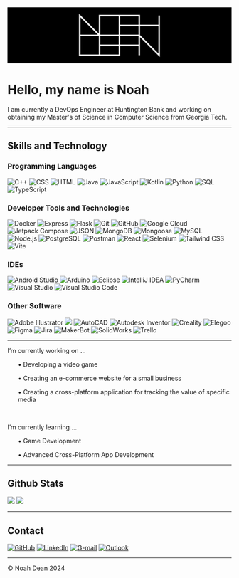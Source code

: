 <div align='center' width='100%' background-color='black'>
  <img src="https://github.com/nohabean/nohabean/blob/main/logo.png" alt="logo">
</div>

# Hello, my name is Noah

I am currently a DevOps Engineer at Huntington Bank and working on obtaining my Master's of Science in Computer Science from Georgia Tech.

-----

<!-- Black logo set with colorful symbols 

## Languages I Know

<p align='left'>
  <img alt="C++" src="https://img.shields.io/badge/C++-black?logo=cplusplus&logoColor=%2300599C">
  <img alt="CSS" src="https://img.shields.io/badge/CSS-black?logo=css3&logoColor=%23214CE5">
  <img alt="HTML" src="https://img.shields.io/badge/HTML-black?logo=html5&logoColor=%23E54C21">
  <img alt="JavaScript" src="https://img.shields.io/badge/JavaScript-black?logo=javascript&logoColor=%23F0DB4E">
  <img alt="Kotlin" src="https://img.shields.io/badge/Kotlin-black?logo=kotlin&logoColor=%238764FF">
  <img alt="Python" src="https://img.shields.io/badge/Python-black?logo=python&logoColor=%233C79AA">
</p>

## Developer Tools and Technologies I've Used

<p align='left'>
  <img alt="Express" src="https://img.shields.io/badge/Express-black?logo=express&logoColor=white">
  <img alt="Git" src="https://img.shields.io/badge/Git-black?logo=git&logoColor=%23F25232">
  <img alt="GitHub" src="https://img.shields.io/badge/GitHub-black?logo=github&logoColor=white"/>
  <img alt="JSON" src="https://img.shields.io/badge/JSON-black?logo=json&logoColor=%23B6B6B6">
  <img alt="MongoDB" src="https://img.shields.io/badge/MongoDB-black?logo=mongodb&logoColor=%234FB23F">
  <img alt="Mongoose" src="https://img.shields.io/badge/Mongoose-black?logo=mongoose&logoColor=%23880000">
  <img alt="Node.js" src="https://img.shields.io/badge/Node.js-black?logo=nodedotjs&logoColor=%2369B167">
  <img alt="React" src="https://img.shields.io/badge/React-black?logo=react&logoColor=%2300D8FF">
</p>

## IDEs I've Used

<p align='left'>
  <img alt="Android Studio" src="https://img.shields.io/badge/Android%20Studio-black?logo=androidstudio&logoColor=%233DDC84">
  <img alt="Arduino" src="https://img.shields.io/badge/Arduino-black?logo=arduino&logoColor=%23008184">
  <img alt="Eclipse" src="https://img.shields.io/badge/Eclipse-black?logo=eclipseide&logoColor=%23F7941E">
  <img alt="IntelliJ IDEA" src="https://img.shields.io/badge/IntelliJ%20IDEA-black?logo=intellijidea&logoColor=%23FE305D">
  <img alt="PyCharm" src="https://img.shields.io/badge/PyCharm-black?logo=pycharm&logoColor=%2320D590">
  <img alt="Visual Studio" src="https://img.shields.io/badge/Visual%20Studio-black?logo=visualstudio&logoColor=%2369207A"/>
  <img alt="Visual Studio Code" src="https://img.shields.io/badge/Visual%20Studio%20Code-black?logo=visualstudiocode&logoColor=%230179CB">
</p>

## Other Software

<p align='left'>
  <img alt="Adobe Illustrator" src="https://img.shields.io/badge/Adobe_Illustrator-black?logo=adobeillustrator&logoColor=%23FF9A00">
  <img alt="AutoCAD" src="https://img.shields.io/badge/AutoCAD-black?logo=autocad&logoColor=%23C92223">
  <img alt="Figma" src="https://img.shields.io/badge/Figma-black?logo=figma&logoColor=%239F56FD">
  <img alt="Jira" src="https://img.shields.io/badge/Jira-black?logo=jira&logoColor=%230255CF">
  <img alt="MakerBot" src="https://img.shields.io/badge/MakerBot-black?logo=makerbot&logoColor=white">
  <img alt="Trello" src="https://img.shields.io/badge/Trello-black?logo=trello&logoColor=%23008DE2">
</p>

-->

<!-- Colorful Logos -->
## Skills and Technology

### Programming Languages

<p align='left'>
  <img alt="C++" src="https://img.shields.io/badge/C++-%2300599C?logo=cplusplus&logoColor=white&style=for-the-badge" />
  <img alt="CSS" src="https://img.shields.io/badge/CSS-%231572B6?logo=css3&logoColor=white&style=for-the-badge" />
  <img alt="HTML" src="https://img.shields.io/badge/HTML-%23E34F26?logo=html5&logoColor=white&style=for-the-badge" />
  <img alt="Java" src="https://img.shields.io/badge/Java-%230078C1.svg?logo=openjdk&logoColor=white&style=for-the-badge" />
  <img alt="JavaScript" src="https://img.shields.io/badge/JavaScript-%23F7DF1E?logo=javascript&logoColor=white&style=for-the-badge" />
  <img alt="Kotlin" src="https://img.shields.io/badge/Kotlin-%237F52FF?logo=kotlin&logoColor=white&style=for-the-badge" />
  <img alt="Python" src="https://img.shields.io/badge/Python-%233776AB?logo=python&logoColor=white&style=for-the-badge" />
  <img alt="SQL" src="https://img.shields.io/badge/SQL-%23DB7533?logo=amazondocumentdb&logoColor=white&style=for-the-badge" />
  <img alt="TypeScript" src="https://img.shields.io/badge/TypeScript-%233178C6?logo=typescript&logoColor=white&style=for-the-badge" />
</p>

### Developer Tools and Technologies

<p align='left'>
  <img alt="Docker" src="https://img.shields.io/badge/docker-%230db7ed.svg?logo=docker&logoColor=white&style=for-the-badge" />
  <img alt="Express" src="https://img.shields.io/badge/Express-%23333333?logo=express&logoColor=white&style=for-the-badge" />
  <img alt="Flask" src="https://img.shields.io/badge/flask-%23000.svg?logo=flask&logoColor=white&style=for-the-badge" />
  <img alt="Git" src="https://img.shields.io/badge/Git-%23F05032?logo=git&logoColor=white&style=for-the-badge" />
  <img alt="GitHub" src="https://img.shields.io/badge/GitHub-black?logo=github&logoColor=white&style=for-the-badge" />
  <img alt="Google Cloud" src="https://img.shields.io/badge/GoogleCloud-%234285F4.svg?logo=google-cloud&logoColor=white&style=for-the-badge" />
  <img alt="Jetpack Compose" src="https://img.shields.io/badge/Jetpack%20Compose-%234285F4.svg?logo=jetpack-compose&logoColor=white&style=for-the-badge" />
  <img alt="JSON" src="https://img.shields.io/badge/JSON-%234F4F4F?logo=json&logoColor=white&style=for-the-badge" />
  <img alt="MongoDB" src="https://img.shields.io/badge/MongoDB-%2347A248?logo=mongodb&logoColor=white&style=for-the-badge" />
  <img alt="Mongoose" src="https://img.shields.io/badge/Mongoose-%23880000?logo=mongoose&logoColor=white&style=for-the-badge" />
  <img alt="MySQL" src="https://img.shields.io/badge/MySQL-%234479A1?logo=mysql&logoColor=white&style=for-the-badge" />
  <img alt="Node.js" src="https://img.shields.io/badge/Node.js-%235FA04E?logo=nodedotjs&logoColor=white&style=for-the-badge" />
  <img alt="PostgreSQL" src="https://img.shields.io/badge/PostgreSQL-%234169E1?logo=postgresql&logoColor=white&style=for-the-badge" />
  <img alt="Postman" src="https://img.shields.io/badge/Postman-FF6C37?logo=postman&logoColor=white&style=for-the-badge" />
  <img alt="React" src="https://img.shields.io/badge/React-%2361DAFB?logo=react&logoColor=white&style=for-the-badge" />
  <img alt="Selenium" src="https://img.shields.io/badge/Selenium-%2343B02A?logo=selenium&logoColor=white&style=for-the-badge" />
  <img alt="Tailwind CSS" src="https://img.shields.io/badge/Tailwind%20CSS-%2306B6D4?logo=tailwindcss&logoColor=white&style=for-the-badge" />
  <img alt="Vite" src="https://img.shields.io/badge/vite-%23646CFF.svg?logo=vite&logoColor=white&style=for-the-badge" />
</p>

### IDEs 

<p align='left'>
  <img alt="Android Studio" src="https://img.shields.io/badge/Android%20Studio-%233DDC84?logo=androidstudio&logoColor=white&style=for-the-badge" />
  <img alt="Arduino" src="https://img.shields.io/badge/Arduino-%2300878F?logo=arduino&logoColor=white&style=for-the-badge" />
  <img alt="Eclipse" src="https://img.shields.io/badge/Eclipse-%232C2255?logo=eclipseide&logoColor=white&style=for-the-badge" />
  <img alt="IntelliJ IDEA" src="https://img.shields.io/badge/IntelliJ%20IDEA-%23FE305D?logo=intellijidea&logoColor=white&style=for-the-badge" />
  <img alt="PyCharm" src="https://img.shields.io/badge/PyCharm-%2320D590?logo=pycharm&logoColor=white&style=for-the-badge" />
  <img alt="Visual Studio" src="https://img.shields.io/badge/Visual%20Studio-%235C2D91?logo=visualstudio&logoColor=white&style=for-the-badge" />
  <img alt="Visual Studio Code" src="https://img.shields.io/badge/Visual%20Studio%20Code-%23007ACC?logo=visualstudiocode&logoColor=white&style=for-the-badge" />
</p>

### Other Software

<p align='left'>
  <img alt="Adobe Illustrator" src="https://img.shields.io/badge/Adobe_Illustrator-%23FF9A00?logo=adobeillustrator&logoColor=white&style=for-the-badge" />
  <img alter="Anycubic" src="https://img.shields.io/badge/Anycubic-%233A5F93?logo=anycubic&logoColor=white&style=for-the-badge" />
  <img alt="AutoCAD" src="https://img.shields.io/badge/AutoCAD-%23C92223?logo=autocad&logoColor=white&style=for-the-badge" />
  <img alt="Autodesk Inventor" src="https://img.shields.io/badge/Autodesk Inventor-%23DBAE04?logo=autodesk&logoColor=white&style=for-the-badge" />
  <img alt="Creality" src="https://img.shields.io/badge/Creality-black?logo=creality&logoColor=white&style=for-the-badge" />
  <img alt="Elegoo" src="https://img.shields.io/badge/Elegoo-%230236FF?logo=elegoo&logoColor=white&style=for-the-badge" />
  <img alt="Figma" src="https://img.shields.io/badge/Figma-%239F56FD?logo=figma&logoColor=white&style=for-the-badge" />
  <img alt="Jira" src="https://img.shields.io/badge/Jira-%230255CF?logo=jira&logoColor=white&style=for-the-badge" />
  <img alt="MakerBot" src="https://img.shields.io/badge/MakerBot-black?logo=makerbot&logoColor=white&style=for-the-badge" />
  <img alt="SolidWorks" src="https://img.shields.io/badge/SolidWorks-%23EE2722?logo=dassaultsystemes&logoColor=white&style=for-the-badge" />
  <img alt="Trello" src="https://img.shields.io/badge/Trello-%23008DE2?logo=trello&logoColor=white&style=for-the-badge" />
</p>

-----

<p>
I’m currently working on ...
  <ul>• Developing a video game</ul>
  <ul>• Creating an e-commerce website for a small business</ul>
  <ul>• Creating a cross-platform application for tracking the value of specific media</ul>
</p>
<br>
<p>
I’m currently learning ...
  <ul>• Game Development</ul>
  <ul>• Advanced Cross-Platform App Development</ul>
</p>

-----

## Github Stats

<div display='left'>
  <img height='150px' src="https://github-readme-stats.vercel.app/api/top-langs?username=nohabean&show_icons=true&hide_border=true&locale=en&layout=compact&theme=tokyonight"/>
  <img height='150px' src="https://streak-stats.demolab.com?user=nohabean&theme=tokyonight&hide_border=true"/>
</div>

<!-- contributions graph [![Noah's github activity graph](https://github-readme-activity-graph.vercel.app/graph?username=nohabean&custom_title=Contributions&hide_border=true&theme=tokyo-night)](https://github.com/nohabean/github-readme-activity-graph) -->

-----

## Contact
[![GitHub](https://img.shields.io/badge/GitHub-black?logo=github&logoColor=white&style=for-the-badge)](https://github.com/nohabean)
[![LinkedIn](https://img.shields.io/badge/LinkedIn-%230366C3?logo=linkedin&logoColor=white&style=for-the-badge)](https://www.linkedin.com/in/noah-dean/)
[![G-mail](https://img.shields.io/badge/Gmail-%23EA4235?logo=gmail&logoColor=white&style=for-the-badge)](mailto:noahdean927@gmail.com)
[![Outlook](https://img.shields.io/badge/Outlook-%230072C6?logo=mailbox.org&logoColor=white&style=for-the-badge)](mailto:deanno@oregonstate.edu)

-----

<p>&copy; Noah Dean 2024</p>
